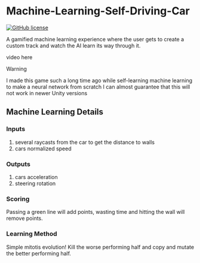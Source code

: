 # Machine-Learning-Self-Driving-Car
[![GitHub license](https://img.shields.io/github/license/Naereen/StrapDown.js.svg)](/LICENSE)

A gamified machine learning experience where the user gets to create a custom track and watch the AI learn its way through it.

video here

> [!WARNING]  
> I made this game such a long time ago while self-learning machine learning to make a neural network from scratch
> I can almost guarantee that this will not work in newer Unity versions

## Machine Learning Details
### Inputs
1) several raycasts from the car to get the distance to walls
2) cars normalized speed
### Outputs
1) cars acceleration
2) steering rotation
### Scoring
Passing a green line will add points, wasting time and hitting the wall will remove points.
### Learning Method
Simple mitotis evolution! Kill the worse performing half and copy and mutate the better performing half.
